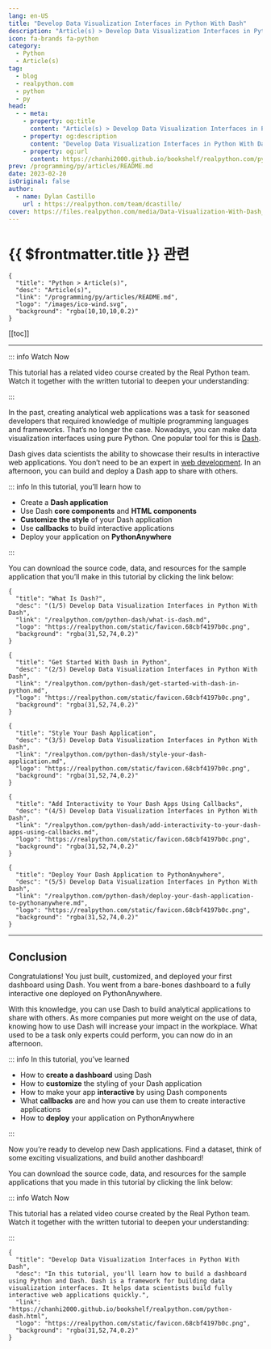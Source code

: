 ```yaml
---
lang: en-US
title: "Develop Data Visualization Interfaces in Python With Dash"
description: "Article(s) > Develop Data Visualization Interfaces in Python With Dash"
icon: fa-brands fa-python
category:
  - Python
  - Article(s)
tag:
  - blog
  - realpython.com
  - python
  - py
head:
  - - meta:
    - property: og:title
      content: "Article(s) > Develop Data Visualization Interfaces in Python With Dash"
    - property: og:description
      content: "Develop Data Visualization Interfaces in Python With Dash"
    - property: og:url
      content: https://chanhi2000.github.io/bookshelf/realpython.com/python-dash.html
prev: /programming/py/articles/README.md
date: 2023-02-20
isOriginal: false
author:
  - name: Dylan Castillo
    url : https://realpython.com/team/dcastillo/
cover: https://files.realpython.com/media/Data-Visualization-With-Dash_Watermarked.b3eae31c557f.jpg
---
```


# {{ $frontmatter.title }} 관련

```component VPCard
{
  "title": "Python > Article(s)",
  "desc": "Article(s)",
  "link": "/programming/py/articles/README.md",
  "logo": "/images/ico-wind.svg",
  "background": "rgba(10,10,10,0.2)"
}
```

[[toc]]

---

<SiteInfo
  name="Develop Data Visualization Interfaces in Python With Dash"
  desc="In this tutorial, you'll learn how to build a dashboard using Python and Dash. Dash is a framework for building data visualization interfaces. It helps data scientists build fully interactive web applications quickly."
  url="https://realpython.com/python-dash"
  logo="https://realpython.com/static/favicon.68cbf4197b0c.png"
  preview="https://files.realpython.com/media/Data-Visualization-With-Dash_Watermarked.b3eae31c557f.jpg"/>

::: info Watch Now

This tutorial has a related video course created by the Real Python team. Watch it together with the written tutorial to deepen your understanding:

<SiteInfo
  name="Data Visualization Interfaces in Python With Dash - Real Python"
  desc="In this course, you'll learn how to build a dashboard using Python and Dash. Dash is a framework for building data visualization interfaces. It helps data scientists build fully interactive web applications quickly."
  url="https://realpython.com/courses/data-viz-with-dash/"
  logo="https://realpython.com/static/favicon.68cbf4197b0c.png"
  preview="https://files.realpython.com/media/Data-Visualization-With-Dash_Watermarked.b3eae31c557f.jpg"/>

:::

In the past, creating analytical web applications was a task for seasoned developers that required knowledge of multiple programming languages and frameworks. That’s no longer the case. Nowadays, you can make data visualization interfaces using pure Python. One popular tool for this is [<VPIcon icon="fas fa-globe"/>Dash](https://dash.plotly.com/introduction).

Dash gives data scientists the ability to showcase their results in interactive web applications. You don’t need to be an expert in [<VPIcon icon="fas fa-globe"/>web development](https://realpython.com/learning-paths/become-python-web-developer/). In an afternoon, you can build and deploy a Dash app to share with others.

::: info In this tutorial, you’ll learn how to

- Create a **Dash application**
- Use Dash **core components** and **HTML components**
- **Customize the style** of your Dash application
- Use **callbacks** to build interactive applications
- Deploy your application on **PythonAnywhere**

:::

You can download the source code, data, and resources for the sample application that you’ll make in this tutorial by clicking the link below:

```component VPCard
{
  "title": "What Is Dash?",
  "desc": "(1/5) Develop Data Visualization Interfaces in Python With Dash",
  "link": "/realpython.com/python-dash/what-is-dash.md",
  "logo": "https://realpython.com/static/favicon.68cbf4197b0c.png",
  "background": "rgba(31,52,74,0.2)"
}
```

```component VPCard
{
  "title": "Get Started With Dash in Python",
  "desc": "(2/5) Develop Data Visualization Interfaces in Python With Dash",
  "link": "/realpython.com/python-dash/get-started-with-dash-in-python.md",
  "logo": "https://realpython.com/static/favicon.68cbf4197b0c.png",
  "background": "rgba(31,52,74,0.2)"
}
```

```component VPCard
{
  "title": "Style Your Dash Application",
  "desc": "(3/5) Develop Data Visualization Interfaces in Python With Dash",
  "link": "/realpython.com/python-dash/style-your-dash-application.md",
  "logo": "https://realpython.com/static/favicon.68cbf4197b0c.png",
  "background": "rgba(31,52,74,0.2)"
}
```

```component VPCard
{
  "title": "Add Interactivity to Your Dash Apps Using Callbacks",
  "desc": "(4/5) Develop Data Visualization Interfaces in Python With Dash",
  "link": "/realpython.com/python-dash/add-interactivity-to-your-dash-apps-using-callbacks.md",
  "logo": "https://realpython.com/static/favicon.68cbf4197b0c.png",
  "background": "rgba(31,52,74,0.2)"
}
```

```component VPCard
{
  "title": "Deploy Your Dash Application to PythonAnywhere",
  "desc": "(5/5) Develop Data Visualization Interfaces in Python With Dash",
  "link": "/realpython.com/python-dash/deploy-your-dash-application-to-pythonanywhere.md",
  "logo": "https://realpython.com/static/favicon.68cbf4197b0c.png",
  "background": "rgba(31,52,74,0.2)"
}
```

---

## Conclusion

Congratulations! You just built, customized, and deployed your first dashboard using Dash. You went from a bare-bones dashboard to a fully interactive one deployed on PythonAnywhere.

With this knowledge, you can use Dash to build analytical applications to share with others. As more companies put more weight on the use of data, knowing how to use Dash will increase your impact in the workplace. What used to be a task only experts could perform, you can now do in an afternoon.

::: info In this tutorial, you’ve learned

- How to **create a dashboard** using Dash
- How to **customize** the styling of your Dash application
- How to make your app **interactive** by using Dash components
- What **callbacks** are and how you can use them to create interactive applications
- How to **deploy** your application on PythonAnywhere

:::

Now you’re ready to develop new Dash applications. Find a dataset, think of some exciting visualizations, and build another dashboard!

You can download the source code, data, and resources for the sample applications that you made in this tutorial by clicking the link below:

::: info Watch Now

This tutorial has a related video course created by the Real Python team. Watch it together with the written tutorial to deepen your understanding:

<SiteInfo
  name="Data Visualization Interfaces in Python With Dash - Real Python"
  desc="In this course, you'll learn how to build a dashboard using Python and Dash. Dash is a framework for building data visualization interfaces. It helps data scientists build fully interactive web applications quickly."
  url="https://realpython.com/courses/data-viz-with-dash/"
  logo="https://realpython.com/static/favicon.68cbf4197b0c.png"
  preview="https://files.realpython.com/media/Data-Visualization-With-Dash_Watermarked.b3eae31c557f.jpg"/>

:::

<!-- TODO: add ARTICLE CARD -->
```component VPCard
{
  "title": "Develop Data Visualization Interfaces in Python With Dash",
  "desc": "In this tutorial, you'll learn how to build a dashboard using Python and Dash. Dash is a framework for building data visualization interfaces. It helps data scientists build fully interactive web applications quickly.",
  "link": "https://chanhi2000.github.io/bookshelf/realpython.com/python-dash.html",
  "logo": "https://realpython.com/static/favicon.68cbf4197b0c.png",
  "background": "rgba(31,52,74,0.2)"
}
```
